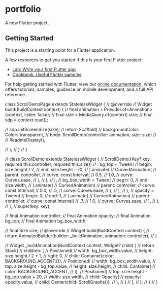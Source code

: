 # portfolio

A new Flutter project.

## Getting Started

This project is a starting point for a Flutter application.

A few resources to get you started if this is your first Flutter project:

- [Lab: Write your first Flutter app](https://flutter.dev/docs/get-started/codelab)
- [Cookbook: Useful Flutter samples](https://flutter.dev/docs/cookbook)

For help getting started with Flutter, view our
[online documentation](https://flutter.dev/docs), which offers tutorials,
samples, guidance on mobile development, and a full API reference.

class ScrollDemoPage extends StatelessWidget {
//   @override
//   Widget build(BuildContext context) {
//     final animation = Provider.of<Animation<double>>(context, listen: false);
//     final size = MediaQuery.of(context).size;
//     final sdp = context.read<ScrollDemoProvider>();

//     sdp.initScreenSize(size);
//     return Scaffold(
//         backgroundColor: Colors.transparent,
//         body: ScrollDemo(controller: animation, size: size)
//         // ReadmeDisplay(),

//         );
//   }
// }

// class ScrollDemo extends StatelessWidget {
//   ScrollDemo({Key? key, required this.controller, required this.size})
//       : bg_top = Tween<double>(
//           begin: size.height / 2,
//           end: size.height - 70,
//         ).animate(
//           CurvedAnimation(
//             parent: controller,
//             curve: const Interval(
//               0.5,
//               1.0,
//               curve: Curves.ease,
//             ),
//           ),
//         ),
//         bg_box_width = Tween<double>(
//           begin: 0,
//           end: size.width,
//         ).animate(
//           CurvedAnimation(
//             parent: controller,
//             curve: const Interval(
//               0.0,
//               .5,
//               curve: Curves.ease,
//             ),
//           ),
//         ),
//         opacity = Tween<double>(
//           begin: 0,
//           end: 1,
//         ).animate(
//           CurvedAnimation(
//             parent: controller,
//             curve: const Interval(
//               .7,
//               1.0,
//               curve: Curves.ease,
//             ),
//           ),
//         ),
//         super(key: key);

//   final Animation<double> controller;
//   final Animation<double> opacity;
//   final Animation<double> bg_top;
//   final Animation<double> bg_box_width;

//   final Size size;
//   @override
//   Widget build(BuildContext context) {
//     return AnimatedBuilder(builder: _buildAnimation, animation: controller);
//   }

//   Widget _buildAnimation(BuildContext context, Widget? child) {
//     return Stack(
//       children: [
//         Positioned(
//             width: bg_box_width.value,
//             height: size.height / 2 + 1,
//             right: 0,
//             child: Container(color: BACKGROUND_ACCENT2)),
//         Positioned(
//             width: bg_box_width.value,
//             top: size.height - bg_top.value,
//             height: size.height,
//             child: Container(
//               color: BACKGROUND_ACCENT,
//             )),
//         Positioned(
//           top: size.height - bg_top.value + 20,
//           width: size.width,
//           child: Opacity(
//             opacity: opacity.value,
//             child: Center(child: ScrollGraphs()),
//           ),
//         )
//       ],
//     );
//   }
// }
